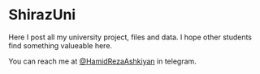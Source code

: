 # ShirazUni

Here I post all my university project, files and data. I hope other students find something valueable here. 

You can reach me at [@HamidRezaAshkiyan](https://t.me/HamidRezaAshkiyan) in telegram. 
